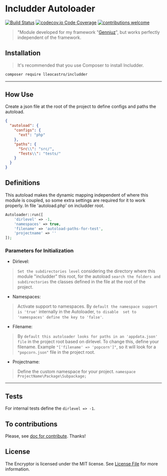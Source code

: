 Includder Autoloader
=========

[![Build Status](https://travis-ci.org/dwyl/esta.svg?branch=master)](https://twitter.com/leobcastro94)
[![codecov.io Code Coverage](https://img.shields.io/codecov/c/github/dwyl/hapi-auth-jwt2.svg?maxAge=2592000)](https://github.com/lleocastro/includder/tree/master/tests)
[![contributions welcome](https://img.shields.io/badge/contributions-welcome-brightgreen.svg?style=flat)](https://github.com/lleocastro/includder/issues)

> "Module developed for my framework "[Genniuz](https://github.com/lleocastro/genniuz-framework)", 
but works perfectly independent of the framework.

## Installation

> It's recommended that you use Composer to install Includder.

```bash
composer require lleocastro/includder
```
<hr>

## How Use

Create a json file at the root of the project to define configs and paths the autoload.

```json
{
  "autoload": {
    "configs": {
      "ext": "php"
    },
    "paths": {
      "Src\\": "src/",
      "Tests\\": "tests/"
    }
  }
}
```

## Definitions

This autoload makes the dynamic mapping independent of where this module is coupled, so some extra settings are required 
for it to work properly. In file 'autoload.php' on includder root.

```php
Autoloader::run([
    'dirlevel' => -1,
    'namespaces' => true,
    'filename' => 'autoload-paths-for-test',
    'projectname' => ''
]);
```

### Parameters for Initialization

- Dirlevel:
> ``` Set the subdirectories level ``` considering the directory where this module "includder" this root, for the autoload 
``` search the folders and subdirectories ``` the classes defined in the file at the root of the project.
 
- Namespaces:
> Activate support to namespaces. By ``` default the namespace support is 'true' ``` internally in the Autoloader, ``` to disable 
set to 'namespaces' define the key to 'false' ```.

- Filename: 
> By ``` default this autoloader looks for paths in an 'appdata.json' file ``` in the project root based on dirlevel. To change this, 
define your filename. Example ``` "['filename' => 'popcorn']" ```, so it will look for a ``` "popcorn.json" ``` 
file in the project root.

- Projectname: 
> Define the custom namespace for  your project. ``` namespace ProjectName\Package\Subpackage; ```

<hr>

## Tests

For internal tests define the ``` dirlevel => -1 ```.

## To contributions 

Please, see [doc for contribute](https://github.com/lleocastro/includder/blob/master/CONTRIBUTE.md). Thanks!


## License

The Encryptor is licensed under the MIT license. See [License File](https://github.com/lleocastro/includder/blob/master/LICENSE) for more information.
